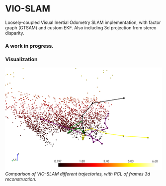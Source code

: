 # VIO-SLAM
Loosely-coupled Visual Inertial Odometry SLAM implementation, with factor graph (GTSAM) and custom EKF. Also including 3d projection from stereo disparity.

### A work in progress.

### Visualization
![VIO-SLAM Trajectory Comparison](basic_plot.png)
*Comparison of VIO-SLAM different trajectories, with PCL of frames 3d reconstruction.*
